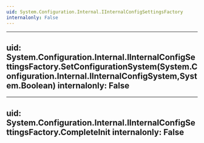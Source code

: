 ```yaml
---
uid: System.Configuration.Internal.IInternalConfigSettingsFactory
internalonly: False
---
```


---
uid: System.Configuration.Internal.IInternalConfigSettingsFactory.SetConfigurationSystem(System.Configuration.Internal.IInternalConfigSystem,System.Boolean)
internalonly: False
---

---
uid: System.Configuration.Internal.IInternalConfigSettingsFactory.CompleteInit
internalonly: False
---
